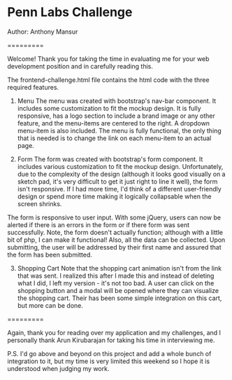 # Penn Labs Challenge

Author: Anthony Mansur

=========

Welcome! Thank you for taking the time in evaluating me for your web development position and in carefully reading this. 

The frontend-challenge.html file contains the html code with the three required features.

1. Menu 
The menu was created with bootstrap's nav-bar component. It includes some customization to fit the mockup design. It is fully responsive, has a logo section to include a brand image or any other feature, and the menu-items are centered to the right. A dropdown menu-item is also included. The menu is fully functional, the only thing that is needed is to change the link on each menu-item to an actual page.

2. Form
The form was created with bootstrap's form component. It includes various customization to fit the mockup design. Unfortunately, due to the complexity of the design (although it looks good visually on a sketch pad, it's very difficult to get it just right to line it well), the form isn't responsive. If I had more time, I'd think of a different user-friendly design or spend more time making it logically collapsable when the screen shrinks. 

The form is responsive to user input.  With some jQuery, users can now be alerted if there is an errors in the form or if there form was sent successfully. Note, the form doesn't actually function; although with a little bit of php, I can make it functional! Also, all the data can be collected. Upon submitting, the user will be addressed by their first name and assured that the form has been submitted.

3. Shopping Cart
Note that the shopping cart animation isn't from the link that was sent. I realized this after I made this and instead of deleting what I did, I left my version - it's not too bad. A user can click on the shopping button and a modal will be opened where they can visualize the shopping cart. Their has been some simple integration on this cart, but more can be done.

=========

Again, thank you for reading over my application and my challenges, and I personally thank Arun Kirubarajan for taking his time in interviewing me.

P.S. I'd go above and beyond on this project and add a whole bunch of integration to it, but my time is very limited this weekend so I hope it is understood when judging my work.